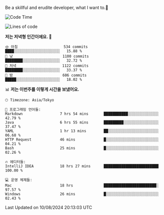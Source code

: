 Be a skillful and erudite developer, what I want to.👶

<!--START_SECTION:waka-->
![Code Time](http://img.shields.io/badge/Code%20Time-1%2C133%20hrs%2036%20mins-blue)

![Lines of code](https://img.shields.io/badge/%EC%A0%80%EB%8A%94%20%EC%97%AC%ED%83%9C%EA%B9%8C%EC%A7%80%20-2.8%20million%20%EC%A4%84%EC%9D%98%20%EC%BD%94%EB%93%9C%EB%A5%BC%20%EC%9E%91%EC%84%B1%ED%96%88%EC%96%B4%EC%9A%94.-blue)

**저는 저녁형 인간이에요. 🦉** 

```text
🌞 아침                     534 commits         ████░░░░░░░░░░░░░░░░░░░░░   15.88 % 
🌆 낮　                     1100 commits        ████████░░░░░░░░░░░░░░░░░   32.72 % 
🌃 저녁                     1122 commits        ████████░░░░░░░░░░░░░░░░░   33.37 % 
🌙 밤　                     606 commits         █████░░░░░░░░░░░░░░░░░░░░   18.02 % 
```


📊 **저는 이번주를 이렇게 시간을 보냈어요.** 

```text
🕑︎ Timezone: Asia/Tokyo

💬 프로그래밍 언어들: 
Markdown                 7 hrs 54 mins       ███████████░░░░░░░░░░░░░░   42.79 % 
Java                     6 hrs 55 mins       █████████░░░░░░░░░░░░░░░░   37.47 % 
YAML                     1 hr 13 mins        ██░░░░░░░░░░░░░░░░░░░░░░░   06.68 % 
HTTP Request             46 mins             █░░░░░░░░░░░░░░░░░░░░░░░░   04.21 % 
Bash                     25 mins             █░░░░░░░░░░░░░░░░░░░░░░░░   02.26 % 

🔥 에디터들: 
IntelliJ IDEA            18 hrs 27 mins      █████████████████████████   100.00 % 

💻 운영 체제들: 
Mac                      18 hrs              ████████████████████████░   97.57 % 
Windows                  26 mins             █░░░░░░░░░░░░░░░░░░░░░░░░   02.43 % 
```


 Last Updated on 10/08/2024 20:13:03 UTC
<!--END_SECTION:waka-->
